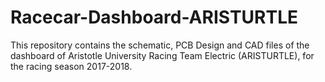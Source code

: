 # Racecar-Dashboard-ARISTURTLE
 This repository contains the schematic, PCB Design and CAD files of the dashboard of Aristotle University Racing Team Electric (ARISTURTLE), for the racing season 2017-2018. 
